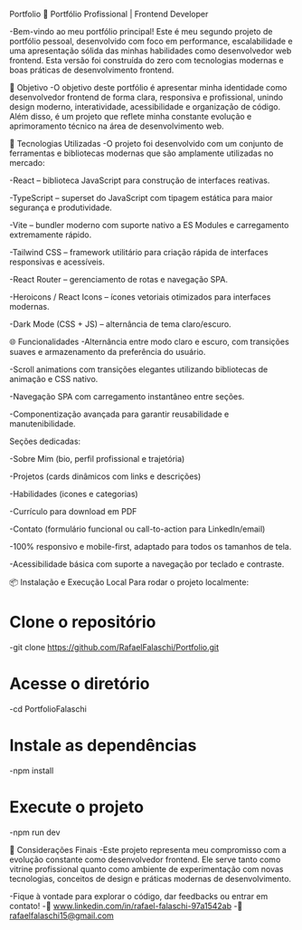 Portfolio 💼
Portfólio Profissional | Frontend Developer

-Bem-vindo ao meu portfólio principal! Este é meu segundo projeto de portfólio pessoal, desenvolvido com foco em performance, escalabilidade e uma apresentação sólida das minhas habilidades como desenvolvedor web frontend. Esta versão foi construída do zero com tecnologias modernas e boas práticas de desenvolvimento frontend.

📌 Objetivo
-O objetivo deste portfólio é apresentar minha identidade como desenvolvedor frontend de forma clara, responsiva e profissional, unindo design moderno, interatividade, acessibilidade e organização de código. Além disso, é um projeto que reflete minha constante evolução e aprimoramento técnico na área de desenvolvimento web.

🚀 Tecnologias Utilizadas
-O projeto foi desenvolvido com um conjunto de ferramentas e bibliotecas modernas que são amplamente utilizadas no mercado:

-React – biblioteca JavaScript para construção de interfaces reativas.

-TypeScript – superset do JavaScript com tipagem estática para maior segurança e produtividade.

-Vite – bundler moderno com suporte nativo a ES Modules e carregamento extremamente rápido.

-Tailwind CSS – framework utilitário para criação rápida de interfaces responsivas e acessíveis.

-React Router – gerenciamento de rotas e navegação SPA.

-Heroicons / React Icons – ícones vetoriais otimizados para interfaces modernas.

-Dark Mode (CSS + JS) – alternância de tema claro/escuro.

🌐 Funcionalidades
-Alternância entre modo claro e escuro, com transições suaves e armazenamento da preferência do usuário.

-Scroll animations com transições elegantes utilizando bibliotecas de animação e CSS nativo.

-Navegação SPA com carregamento instantâneo entre seções.

-Componentização avançada para garantir reusabilidade e manutenibilidade.

Seções dedicadas:

-Sobre Mim (bio, perfil profissional e trajetória)

-Projetos (cards dinâmicos com links e descrições)

-Habilidades (icones e categorias)

-Currículo para download em PDF

-Contato (formulário funcional ou call-to-action para LinkedIn/email)

-100% responsivo e mobile-first, adaptado para todos os tamanhos de tela.

-Acessibilidade básica com suporte a navegação por teclado e contraste.

📦 Instalação e Execução Local
Para rodar o projeto localmente:

# Clone o repositório
-git clone https://github.com/RafaelFalaschi/Portfolio.git

# Acesse o diretório
-cd PortfolioFalaschi

# Instale as dependências
-npm install

# Execute o projeto
-npm run dev

📎 Considerações Finais
-Este projeto representa meu compromisso com a evolução constante como desenvolvedor frontend. Ele serve tanto como vitrine profissional quanto como ambiente de experimentação com novas tecnologias, conceitos de design e práticas modernas de desenvolvimento.

-Fique à vontade para explorar o código, dar feedbacks ou entrar em contato!
-🔗 www.linkedin.com/in/rafael-falaschi-97a1542ab
-📧 rafaelfalaschi15@gmail.com

